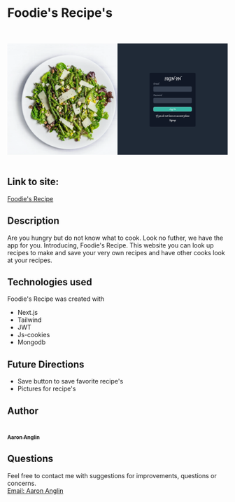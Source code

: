 # Foodie's Recipe's
<br></br>
![Foodie's Recipe](./public/images/foodies.png)
<br></br>

## Link to site:
[Foodie's Recipe](https://recipe-jet.vercel.app)

## Description
Are you hungry but do not know what to cook. Look no futher, we have the app for you. Introducing, Foodie's Recipe. This website you can look up recipes to make and save your very own recipes and have other cooks look at your recipes. 

## Technologies used
 Foodie's Recipe was created with
- Next.js
- Tailwind
- JWT 
- Js-cookies
- Mongodb

## Future Directions
- Save button to save favorite recipe's
- Pictures for recipe's

## Author 

<td align="center"><a href="https://github.com/aanglin"><img src="https://avatars.githubusercontent.com/u/101485583?v=4" width="100px;" alt=""/><br /><sub><b>Aaron Anglin</b></sub></a></td>

## Questions
Feel free to contact me with suggestions for improvements, questions or concerns.
<br>
[Email: Aaron Anglin](mailto:aaron.anglin101@gmail.com)
